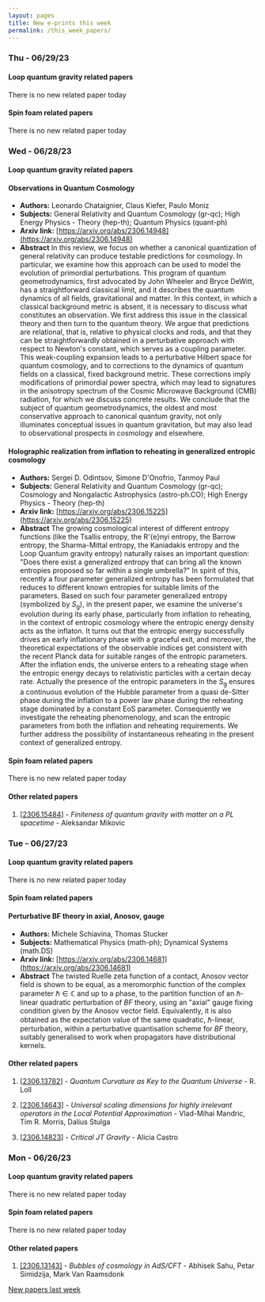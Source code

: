 ```yaml
---
layout: pages
title: New e-prints this week
permalink: /this_week_papers/
---
```




### Thu - 06/29/23

#### Loop quantum gravity related papers

There is no new related paper today 

#### Spin foam related papers

There is no new related paper today 

### Wed - 06/28/23

#### Loop quantum gravity related papers

#### **Observations in Quantum Cosmology**
 - **Authors:** Leonardo Chataignier, Claus Kiefer, Paulo Moniz
 - **Subjects:** General Relativity and Quantum Cosmology (gr-qc); High Energy Physics - Theory (hep-th); Quantum Physics (quant-ph)
 - **Arxiv link:** [https://arxiv.org/abs/2306.14948](https://arxiv.org/abs/2306.14948)
 - **Abstract**
 In this review, we focus on whether a canonical quantization of general relativity can produce testable predictions for cosmology. In particular, we examine how this approach can be used to model the evolution of primordial perturbations. This program of quantum geometrodynamics, first advocated by John Wheeler and Bryce DeWitt, has a straightforward classical limit, and it describes the quantum dynamics of all fields, gravitational and matter. In this context, in which a classical background metric is absent, it is necessary to discuss what constitutes an observation. We first address this issue in the classical theory and then turn to the quantum theory. We argue that predictions are relational, that is, relative to physical clocks and rods, and that they can be straightforwardly obtained in a perturbative approach with respect to Newton's constant, which serves as a coupling parameter. This weak-coupling expansion leads to a perturbative Hilbert space for quantum cosmology, and to corrections to the dynamics of quantum fields on a classical, fixed background metric. These corrections imply modifications of primordial power spectra, which may lead to signatures in the anisotropy spectrum of the Cosmic Microwave Background (CMB) radiation, for which we discuss concrete results. We conclude that the subject of quantum geometrodynamics, the oldest and most conservative approach to canonical quantum gravity, not only illuminates conceptual issues in quantum gravitation, but may also lead to observational prospects in cosmology and elsewhere. 

#### **Holographic realization from inflation to reheating in generalized  entropic cosmology**
 - **Authors:** Sergei D. Odintsov, Simone D'Onofrio, Tanmoy Paul
 - **Subjects:** General Relativity and Quantum Cosmology (gr-qc); Cosmology and Nongalactic Astrophysics (astro-ph.CO); High Energy Physics - Theory (hep-th)
 - **Arxiv link:** [https://arxiv.org/abs/2306.15225](https://arxiv.org/abs/2306.15225)
 - **Abstract**
 The growing cosmological interest of different entropy functions (like the Tsallis entropy, the R\'{e}nyi entropy, the Barrow entropy, the Sharma-Mittal entropy, the Kaniadakis entropy and the Loop Quantum gravity entropy) naturally raises an important question: "Does there exist a generalized entropy that can bring all the known entropies proposed so far within a single umbrella?" In spirit of this, recently a four parameter generalized entropy has been formulated that reduces to different known entropies for suitable limits of the parameters. Based on such four parameter generalized entropy (symbolized by $S_\mathrm{g}$), in the present paper, we examine the universe's evolution during its early phase, particularly from inflation to reheating, in the context of entropic cosmology where the entropic energy density acts as the inflaton. It turns out that the entropic energy successfully drives an early inflationary phase with a graceful exit, and moreover, the theoretical expectations of the observable indices get consistent with the recent Planck data for suitable ranges of the entropic parameters. After the inflation ends, the universe enters to a reheating stage when the entropic energy decays to relativistic particles with a certain decay rate. Actually the presence of the entropic parameters in the $S_\mathrm{g}$ ensures a continuous evolution of the Hubble parameter from a quasi de-Sitter phase during the inflation to a power law phase during the reheating stage dominated by a constant EoS parameter. Consequently we investigate the reheating phenomenology, and scan the entropic parameters from both the inflation and reheating requirements. We further address the possibility of instantaneous reheating in the present context of generalized entropy. 

#### Spin foam related papers

There is no new related paper today 



#### Other related papers

1. [[2306.15484]](https://arxiv.org/abs/2306.15484) - *Finiteness of quantum gravity with matter on a PL spacetime* - Aleksandar Mikovic



### Tue - 06/27/23

#### Loop quantum gravity related papers

There is no new related paper today 

#### Spin foam related papers

#### **Perturbative BF theory in axial, Anosov, gauge**
 - **Authors:** Michele Schiavina, Thomas Stucker
 - **Subjects:** Mathematical Physics (math-ph); Dynamical Systems (math.DS)
 - **Arxiv link:** [https://arxiv.org/abs/2306.14681](https://arxiv.org/abs/2306.14681)
 - **Abstract**
 The twisted Ruelle zeta function of a contact, Anosov vector field is shown to be equal, as a meromorphic function of the complex parameter $\hbar\in\mathbb{C}$ and up to a phase, to the partition function of an $\hbar$-linear quadratic perturbation of $BF$ theory, using an "axial" gauge fixing condition given by the Anosov vector field. Equivalently, it is also obtained as the expectation value of the same quadratic, $\hbar$-linear, perturbation, within a perturbative quantisation scheme for $BF$ theory, suitably generalised to work when propagators have distributional kernels. 



#### Other related papers

1. [[2306.13782]](https://arxiv.org/abs/2306.13782) - *Quantum Curvature as Key to the Quantum Universe* - R. Loll

1. [[2306.14643]](https://arxiv.org/abs/2306.14643) - *Universal scaling dimensions for highly irrelevant operators in the  Local Potential Approximation* - Vlad-Mihai Mandric, Tim R. Morris, Dalius Stulga

1. [[2306.14823]](https://arxiv.org/abs/2306.14823) - *Critical JT Gravity* - Alicia Castro



### Mon - 06/26/23

#### Loop quantum gravity related papers

There is no new related paper today 

#### Spin foam related papers

There is no new related paper today 



#### Other related papers

1. [[2306.13143]](https://arxiv.org/abs/2306.13143) - *Bubbles of cosmology in AdS/CFT* - Abhisek Sahu, Petar Simidzija, Mark Van Raamsdonk






[New papers last week]({{site.url}}/archived/weekly/pre-prints/2023/06/26/archived_weekly_papers.html)